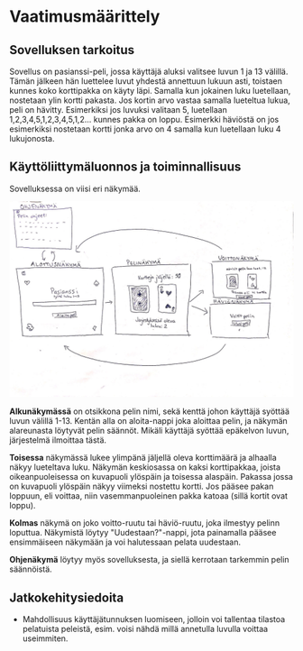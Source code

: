# Vaatimusmäärittely

## Sovelluksen tarkoitus
Sovellus on pasianssi-peli, jossa käyttäjä aluksi valitsee luvun 1 ja 13 välillä.
Tämän jälkeen hän luettelee luvut yhdestä annettuun lukuun asti, toistaen kunnes koko
korttipakka on käyty läpi. Samalla kun jokainen luku luetellaan, nostetaan ylin kortti 
pakasta. Jos kortin arvo vastaa samalla lueteltua lukua, peli on hävitty. Esimerkiksi jos
luvuksi valitaan 5, luetellaan 1,2,3,4,5,1,2,3,4,5,1,2... kunnes pakka on loppu. Esimerkki häviöstä 
on jos esimerkiksi nostetaan kortti jonka arvo on 4 samalla kun luetellaan luku 4 lukujonosta. 

## Käyttöliittymäluonnos ja toiminnallisuus
Sovelluksessa on viisi eri näkymää.

![alt text](https://github.com/hagstr/Ohjelmistotekniikka/blob/master/laskarit/IMG_0784.JPG)

 **Alkunäkymässä** on otsikkona pelin nimi, sekä kenttä johon käyttäjä
syöttää luvun välillä 1-13. Kentän alla on aloita-nappi joka aloittaa pelin, ja näkymän alareunasta
löytyvät pelin säännöt. Mikäli käyttäjä syöttää epäkelvon luvun, järjestelmä ilmoittaa tästä. 

**Toisessa** näkymässä lukee ylimpänä jäljellä oleva korttimäärä ja alhaalla näkyy lueteltava luku. 
Näkymän keskiosassa on kaksi korttipakkaa, joista oikeanpuoleisessa on kuvapuoli ylöspäin ja toisessa alaspäin.
Pakassa jossa on kuvapuoli ylöspäin näkyy viimeksi nostettu kortti. Jos pääsee pakan loppuun, eli
voittaa, niin vasemmanpuoleinen pakka katoaa (sillä kortit ovat loppu).

**Kolmas** näkymä on joko voitto-ruutu tai häviö-ruutu, joka ilmestyy pelinn loputtua. Näkymistä löytyy
"Uudestaan?"-nappi, jota painamalla pääsee ensimmäiseen näkymään ja voi halutessaan pelata uudestaan. 

**Ohjenäkymä** löytyy myös sovelluksesta, ja siellä kerrotaan tarkemmin pelin säännöistä. 

## Jatkokehitysiedoita 
* Mahdollisuus käyttäjätunnuksen luomiseen, jolloin voi tallentaa tilastoa pelatuista peleistä, esim. voisi
nähdä millä annetulla luvulla voittaa useimmiten. 
